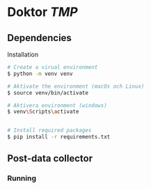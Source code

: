 # Doktor *TMP*

## Dependencies
Installation
```bash
# Create a virual environment
$ python -m venv venv

# Aktivate the environment (macOs och Linux)
$ source venv/bin/activate

# Aktivera environment (windows)
$ venv\Scripts\activate


# Install required packages
$ pip install -r requirements.txt

```

## Post-data collector 
### Running

